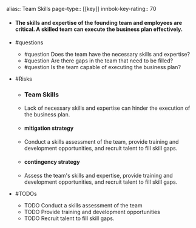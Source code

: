 alias:: Team Skills
page-type:: [[key]]
innbok-key-rating:: 70
- #### The skills and expertise of the founding team and employees are critical. A skilled team can execute the business plan effectively.
- #questions
  - #question Does the team have the necessary skills and expertise?
  - #question Are there gaps in the team that need to be filled?
  - #question Is the team capable of executing the business plan?
- #Risks

  - ### Team Skills
  - Lack of necessary skills and expertise can hinder the execution of the business plan.
  - #### mitigation strategy
  - Conduct a skills assessment of the team, provide training and development opportunities, and recruit talent to fill skill gaps.
  - #### contingency strategy
  - Assess the team's skills and expertise, provide training and development opportunities, and recruit talent to fill skill gaps.
- #TODOs
  - TODO Conduct a skills assessment of the team
  - TODO  Provide training and development opportunities
  - TODO  Recruit talent to fill skill gaps.


